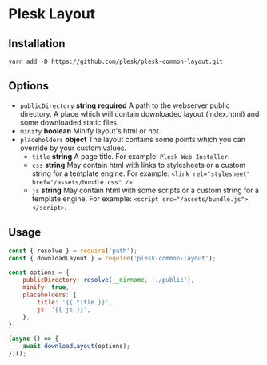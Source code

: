 # Plesk Layout

## Installation

```
yarn add -D https://github.com/plesk/plesk-common-layout.git
```

## Options

* `publicDirectory` **string** **required** A path to the webserver public directory. A place which will contain downloaded layout (index.html) and some downloaded static files.
* `minify` **boolean** Minify layout's html or not.
* `placeholders` **object** The layout contains some points which you can override by your custom values.
    * `title` **string** A page title. For example: `Plesk Web Installer`.
    * `css` **string** May contain html with links to stylesheets or a custom string for a template engine. For example: `<link rel="stylesheet" href="/assets/bundle.css" />`.
    * `js` **string** May contain html with some scripts or a custom string for a template engine. For example: `<script src="/assets/bundle.js"></script>`.

## Usage

```js
const { resolve } = require('path');
const { downloadLayout } = require('plesk-common-layout');

const options = {
    publicDirectory: resolve(__dirname, './public'),
    minify: true,
    placeholders: {
        title: '{{ title }}',
        js: '{{ js }}',
    },
};

(async () => {
    await downloadLayout(options);
})();
```